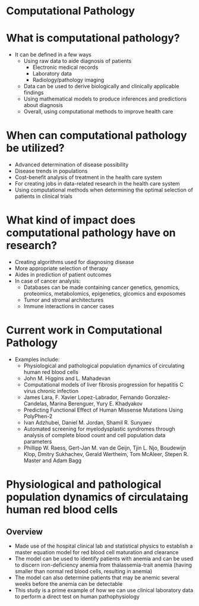 # Computational Pathology

# What is computational pathology?
* It can be defined in a few ways
  * Using raw data to aide diagnosis of patients
    * Electronic medical records
    * Laboratory data
    * Radiology/pathology imaging
  * Data can be used to derive biologically and clinically applicable findings
  * Using mathematical models to produce inferences and predictions about diagnosis 
  * Overall, using computational methods to improve health care 

# When can computational pathology be utilized?
*	Advanced determination of disease possibility
* Disease trends in populations
* Cost-benefit analysis of treatment in the health care system
* For creating jobs in data-related research in the health care system
* Using computational methods when determining the optimal selection of patients in clinical trials 

# What kind of impact does computational pathology have on research?
* Creating algorithms used for diagnosing disease
* More appropriate selection of therapy
* Aides in prediction of patient outcomes
* In case of cancer analysis:
  * Databases can be made containing cancer genetics, genomics, proteomics, metabolomics, epigenetics, glcomics and exposomes
  * Tumor and stromal architectures
  * Immune interactions in cancer cases

# Current work in Computational Pathology
* Examples include:
  * Physiological and pathological population dynamics of circulating human red blood cells
   * John M. Higgins and L. Mahadevan
  * Computational models of liver fibrosis progression for hepatitis C virus chronic infection
   * James Lara, F. Xavier Lopez-Labrador, Fernando Gonzalez-Candelas, Marina Berenguer, Yury E. Khadyakov
  * Predicting Functional Effect of Human Missense Mutations Using PolyPhen-2
   * Ivan Adzhubei, Daniel M. Jordan, Shamil R. Sunyaev
  * Automated screening for myelodysplastic syndromes through analysis of complete blood count and cell population data parameters
   *  Phillipp W. Raess, Gert-Jan M. van de Geijn, Tjin L. Njo, Boudewijn Klop, Dmitry Sukhachev, Gerald Wertheim, Tom McAleer, Stepen R. Master and Adam Bagg

# Physiological and pathological population dynamics of circulataing human red blood cells
## Overview
* Made use of the hospital clinical lab and statistical physics to establish a master equation model for red blood cell maturation and clearance
* The model can be used to identify patients with anemia and can be used to discern iron-deficiency anemia from thalassemia-trait anemia (having smaller than normal red blood cells, resulting in anemia)
* The model can also determine patients that may be anemic several weeks before the anemia can be detectable
* This study is a prime example of how we can use clinical laboratory data to perform a direct test on human pathophysiology




